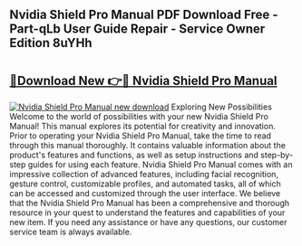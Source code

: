 ## Nvidia Shield Pro Manual PDF Download Free - Part-qLb User Guide Repair - Service Owner Edition 8uYHh

# <h2><a href="http://cf2192.oget.top/?id=Nvidia+Shield+Pro+Manual">🔗Download New 👉🔴 Nvidia Shield Pro Manual</a></h2>

[![Nvidia Shield Pro Manual new download](https://i.imgur.com/5g1atiW.png)](http://cf2192.oget.top/?id=Nvidia+Shield+Pro+Manual)
Exploring New Possibilities Welcome to the world of possibilities with your new Nvidia Shield Pro Manual! This manual explores its potential for creativity and innovation. Prior to operating your Nvidia Shield Pro Manual, take the time to read through this manual thoroughly. It contains valuable information about the product's features and functions, as well as setup instructions and step-by-step guides for using each feature. Nvidia Shield Pro Manual comes with an impressive collection of advanced features, including facial recognition, gesture control, customizable profiles, and automated tasks, all of which can be accessed and customized through the user interface. We believe that the Nvidia Shield Pro Manual has been a comprehensive and thorough resource in your quest to understand the features and capabilities of your new item. If you need any assistance or have any questions, our customer service team is always available.
